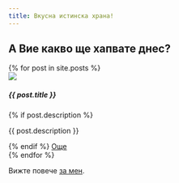 ```yaml
---
title: Вкусна истинска храна!
---
```

## А Вие какво ще хапвате днес?

<div class="container">
{% for post in site.posts %}
    <div class="card m-2 mx-auto" style="width: 18rem;">
        <img src="{{ post.imagePaths[0] }}" class="card-img-top">
        <div class="card-body">
            <h5 class="card-title">{{ post.title }}</h5>
{% if post.description %}
            <p class="card-text">{{ post.description }}</p>
{% endif %}
            <a href="{{ post.url }}" class="card-link">Още</a>
        </div>
    </div>
{% endfor %}
</div>

Вижте повече [за мен](/about.html).
